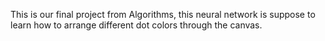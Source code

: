 This is our final project from Algorithms, this neural network is suppose to learn how to arrange different dot colors through the canvas.
